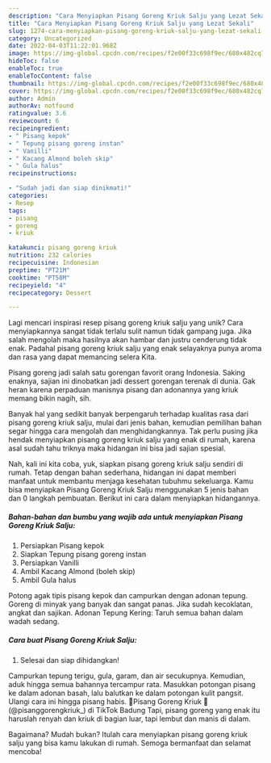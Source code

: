 ```yaml
---
description: "Cara Menyiapkan Pisang Goreng Kriuk Salju yang Lezat Sekali"
title: "Cara Menyiapkan Pisang Goreng Kriuk Salju yang Lezat Sekali"
slug: 1274-cara-menyiapkan-pisang-goreng-kriuk-salju-yang-lezat-sekali
category: Uncategorized
date: 2022-04-03T11:22:01.968Z
image: https://img-global.cpcdn.com/recipes/f2e00f33c698f9ec/680x482cq70/pisang-goreng-kriuk-salju-foto-resep-utama.jpg
hideToc: false
enableToc: true
enableTocContent: false
thumbnail: https://img-global.cpcdn.com/recipes/f2e00f33c698f9ec/680x482cq70/pisang-goreng-kriuk-salju-foto-resep-utama.jpg
cover: https://img-global.cpcdn.com/recipes/f2e00f33c698f9ec/680x482cq70/pisang-goreng-kriuk-salju-foto-resep-utama.jpg
author: Admin
authorAv: notfound
ratingvalue: 3.6
reviewcount: 6
recipeingredient:
- " Pisang kepok"
- " Tepung pisang goreng instan"
- " Vanilli"
- " Kacang Almond boleh skip"
- " Gula halus"
recipeinstructions:

- "Sudah jadi dan siap dinikmati!"
categories:
- Resep
tags:
- pisang
- goreng
- kriuk

katakunci: pisang goreng kriuk 
nutrition: 232 calories
recipecuisine: Indonesian
preptime: "PT21M"
cooktime: "PT58M"
recipeyield: "4"
recipecategory: Dessert

---
```





Lagi mencari inspirasi resep pisang goreng kriuk salju yang unik? Cara menyiapkannya sangat tidak terlalu sulit namun tidak gampang juga. Jika salah mengolah maka hasilnya akan hambar dan justru cenderung tidak enak. Padahal pisang goreng kriuk salju yang enak selayaknya punya aroma dan rasa yang dapat memancing selera Kita.





Pisang goreng jadi salah satu gorengan favorit orang Indonesia. Saking enaknya, sajian ini dinobatkan jadi dessert gorengan terenak di dunia. Gak heran karena perpaduan manisnya pisang dan adonannya yang kriuk memang bikin nagih, sih.

Banyak hal yang sedikit banyak berpengaruh terhadap kualitas rasa dari pisang goreng kriuk salju, mulai dari jenis bahan, kemudian pemilihan bahan segar hingga cara mengolah dan menghidangkannya. Tak perlu pusing jika hendak menyiapkan pisang goreng kriuk salju yang enak di rumah, karena asal sudah tahu triknya maka hidangan ini bisa jadi sajian spesial.






Nah, kali ini kita coba, yuk, siapkan pisang goreng kriuk salju sendiri di rumah. Tetap dengan bahan sederhana, hidangan ini dapat memberi manfaat untuk membantu menjaga kesehatan tubuhmu sekeluarga. Kamu bisa menyiapkan Pisang Goreng Kriuk Salju menggunakan 5 jenis bahan dan 0 langkah pembuatan. Berikut ini cara dalam menyiapkan hidangannya.

<!--inarticleads1-->

##### Bahan-bahan dan bumbu yang wajib ada untuk menyiapkan Pisang Goreng Kriuk Salju:

1. Persiapkan  Pisang kepok
1. Siapkan  Tepung pisang goreng instan
1. Persiapkan  Vanilli
1. Ambil  Kacang Almond (boleh skip)
1. Ambil  Gula halus


Potong agak tipis pisang kepok dan campurkan dengan adonan tepung. Goreng di minyak yang banyak dan sangat panas. Jika sudah kecoklatan, angkat dan sajikan. Adonan Tepung Kering: Taruh semua bahan dalam wadah sedang. 

<!--inarticleads2-->

##### Cara buat Pisang Goreng Kriuk Salju:


1. Selesai dan siap dihidangkan!

Campurkan tepung terigu, gula, garam, dan air secukupnya. Kemudian, aduk hingga semua bahannya tercampur rata. Masukkan potongan pisang ke dalam adonan basah, lalu balutkan ke dalam potongan kulit pangsit. Ulangi cara ini hingga pisang habis. 🍌Pisang Goreng Kriuk 🍌 (@pisanggorengkriuk_) di TikTok Badung Tapi, pisang goreng yang enak itu haruslah renyah dan kriuk di bagian luar, tapi lembut dan manis di dalam. 

Bagaimana? Mudah bukan? Itulah cara menyiapkan pisang goreng kriuk salju yang bisa kamu lakukan di rumah. Semoga bermanfaat dan selamat mencoba!
